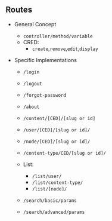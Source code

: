 ## Routes
* General Concept
    * `controller/method/variable`
    * CRED:
        * `create`,`remove`,`edit`,`display`

* Specific Implementations
    * `/login`
    * `/logout`
    * `/forgot-password`
    * `/about`

    * `/content/[CED]/[slug or id]`
    * `/user/[CED]/[slug or id]/`
    * `/node/[CED]/[slug or id]/`
    * `/content-type/CED/[slug or id]/`

    * List:
        * `/list/user/`
        * `/list/content-type/`
        * `/list/[node]/`

    * `/search/basic/params`
    * `/search/advanced/params`